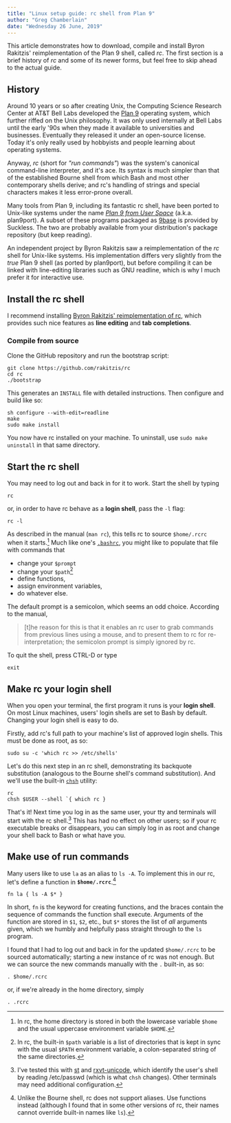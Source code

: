```yaml
---
title: "Linux setup guide: rc shell from Plan 9"
author: "Greg Chamberlain"
date: "Wednesday 26 June, 2019"
---
```


This article demonstrates how to download, compile and install Byron
Rakitzis' reimplementation of the Plan 9 shell, called *rc*.
The first section is a brief history of *rc* and some of its newer
forms, but feel free to skip ahead to the actual guide.


History
-------

Around 10 years or so after creating Unix, the Computing Science
Research Center at AT&T Bell Labs developed the [Plan 9][Plan 9 from
Bell Labs] operating system, which further riffed on the Unix
philosophy.
It was only used internally at Bell Labs until the early \'90s when they
made it available to universities and businesses.
Eventually they released it under an open-source license.
Today it's only really used by hobbyists and people learning about
operating systems.

Anyway, *rc* (short for *"run commands"*) was the system's canonical
command-line interpreter, and it's ace.
Its syntax is much simpler than that of the established Bourne shell
from which Bash and most other contemporary shells derive; and rc's
handling of strings and special characters makes it less error-prone
overall.

Many tools from Plan 9, including its fantastic rc shell, have been
ported to Unix-like systems under the name *[Plan 9 from User Space]*
(a.k.a. plan9port).
A subset of these programs packaged as [9base] is provided by Suckless.
The two are probably available from your distribution's package
repository (but keep reading).

An independent project by Byron Rakitzis saw a reimplementation of the
*rc* shell for Unix-like systems.
His implementation differs very slightly from the *true* Plan 9 shell
(as ported by plan9port), but before compiling it can be linked with
line-editing libraries such as GNU readline, which is why I much prefer
it for interactive use.

[Plan 9 from Bell Labs]: https://9p.io/plan9
[Plan 9 from User Space]: https://9fans.github.io/plan9port
[9base]: http://tools.suckless.org/9base/


Install the rc shell
--------------------

I recommend installing [Byron Rakitzis' reimplementation of rc], which
provides such nice features as **line editing** and **tab
completions**.


### Compile from source

Clone the GitHub repository and run the bootstrap script:

    git clone https://github.com/rakitzis/rc
    cd rc
    ./bootstrap

This generates an `INSTALL` file with detailed instructions.
Then configure and build like so:

    sh configure --with-edit=readline
    make
    sudo make install

You now have rc installed on your machine.
To uninstall, use `sudo make uninstall` in that same directory.

[Byron Rakitzis' reimplementation of rc]: https://github.com/rakitzis/rc
    "rc shell -- independent re-implementation for Unix of the Plan 9
    shell (from circa 1992)."


Start the rc shell
------------------

You may need to log out and back in for it to work.
Start the shell by typing

    rc

or, in order to have rc behave as a **login shell**, pass the `-l`
flag:

    rc -l

As described in the manual (`man rc`), this tells rc to source
`$home/.rcrc` when it starts.[^home]
Much like one's [`.bashrc`], you might like to populate that file with
commands that

-   change your `$prompt`
-   change your `$path`[^path]
-   define functions,
-   assign environment variables,
-   do whatever else.

The default prompt is a semicolon, which seems an odd choice.
According to the manual,

>   [t]he reason for this is that it enables an rc user to grab commands
>   from previous lines using a mouse, and to present them to rc for
>   re-interpretation; the semicolon prompt is simply ignored by rc.

To quit the shell, press CTRL-D or type

    exit

[^home]:
    In rc, the home directory is stored in both the lowercase variable
    `$home` and the usual uppercase environment variable `$HOME`.

[^path]:
    In rc, the built-in `$path` variable is a list of directories that
    is kept in sync with the usual `$PATH` environment variable, a
    colon-separated string of the same directories.

[`.bashrc`]: https://wiki.archlinux.org/index.php/Bash#Configuration_files


Make rc your login shell
------------------------

When you open your terminal, the first program it runs is your **login
shell**.
On most Linux machines, users' login shells are set to Bash by default.
Changing your login shell is easy to do.

Firstly, add rc's full path to your machine's list of approved login
shells.
This must be done as root, as so:

    sudo su -c 'which rc >> /etc/shells'

Let's do this next step in an rc shell, demonstrating its backquote
substitution (analogous to the Bourne shell's command substitution).
And we'll use the built-in [`chsh`] utility:

    rc
    chsh $USER --shell `{ which rc }

That's it!
Next time you log in as the same user, your tty and terminals will
start with the rc shell.[^terminals]
This has had no effect on other users; so if your rc executable breaks
or disappears, you can simply log in as root and change your shell back
to Bash or what have you.

[^terminals]:
    I've tested this with [st] and [rxvt-unicode], which identify the
    user's shell by reading /etc/passwd (which is what `chsh` changes).
    Other terminals may need additional configuration.

[`chsh`]: http://man7.org/linux/man-pages/man1/chsh.1.html
[st]: https://st.suckless.org/
[rxvt-unicode]: https://wiki.archlinux.org/index.php/Rxvt-unicode


Make use of run commands
------------------------

Many users like to use `la` as an alias to `ls -A`.
To implement this in our rc, let's define a function in
**`$home/.rcrc`**.[^alias]

    fn la { ls -A $* }   

In short, `fn` is the keyword for creating functions, and the braces
contain the sequence of commands the function shall execute.
Arguments of the function are stored in `$1`, `$2`, etc., but `$*`
stores the list of *all* arguments given, which we humbly and helpfully
pass straight through to the `ls` program.

I found that I had to log out and back in for the updated `$home/.rcrc`
to be sourced automatically; starting a new instance of rc was not
enough.
But we can source the new commands manually with the `.` built-in, as
so:

    . $home/.rcrc

or, if we're already in the home directory, simply

    . .rcrc

[^alias]:
    Unlike the Bourne shell, rc does not support aliases.
    Use functions instead (although I found that in some other versions
    of rc, their names cannot override built-in names like `ls`).
